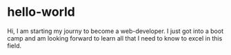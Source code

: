 # hello-world

Hi, I am starting my journy to become a web-developer. I just got into a boot camp and am looking forward to learn all that I need to know to excel in this field.
